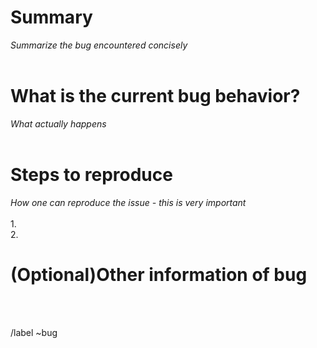 # Summary
*Summarize the bug encountered concisely*<br><br>

  
  
# What is the current bug behavior?
*What actually happens*<br><br>

  
  
# Steps to reproduce  
*How one can reproduce the issue - this is very important*<br><br>
1.  
2.  
  
  
# (Optional)Other information of bug


<br><br>
  
  
/label ~bug
